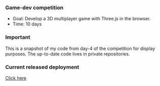 ### Game-dev competition

- Goal: Develop a 3D multiplayer game with Three.js in the browser.
- Time: 10 days

### Important
This is a snapshot of my code from day-4 of the competition for display purposes. The up-to-date code lives in private repositories.

### Current released deployment
[Click here](https://shoot.maicl.uk/)
